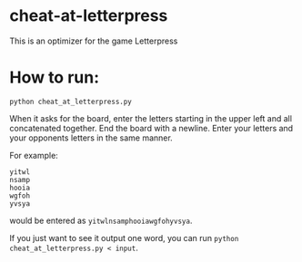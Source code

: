 cheat-at-letterpress
====================

This is an optimizer for the game Letterpress

How to run:
===========
`python cheat_at_letterpress.py`

When it asks for the board, enter the letters starting in the upper left and
all concatenated together. End the board with a newline. Enter your letters and
your opponents letters in the same manner.

For example:
```
yitwl
nsamp
hooia
wgfoh
yvsya
```
would be entered as `yitwlnsamphooiawgfohyvsya`.

If you just want to see it output one word, you can run `python cheat_at_letterpress.py < input`.



